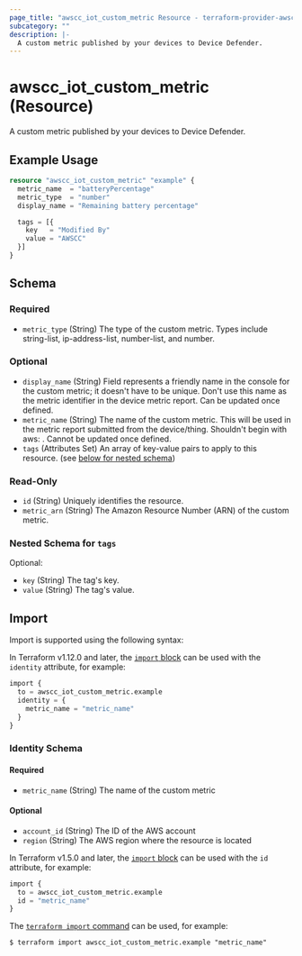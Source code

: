 ```yaml
---
page_title: "awscc_iot_custom_metric Resource - terraform-provider-awscc"
subcategory: ""
description: |-
  A custom metric published by your devices to Device Defender.
---
```


# awscc_iot_custom_metric (Resource)

A custom metric published by your devices to Device Defender.

## Example Usage

```terraform
resource "awscc_iot_custom_metric" "example" {
  metric_name  = "batteryPercentage"
  metric_type  = "number"
  display_name = "Remaining battery percentage"

  tags = [{
    key   = "Modified By"
    value = "AWSCC"
  }]
}
```

<!-- schema generated by tfplugindocs -->
## Schema

### Required

- `metric_type` (String) The type of the custom metric. Types include string-list, ip-address-list, number-list, and number.

### Optional

- `display_name` (String) Field represents a friendly name in the console for the custom metric; it doesn't have to be unique. Don't use this name as the metric identifier in the device metric report. Can be updated once defined.
- `metric_name` (String) The name of the custom metric. This will be used in the metric report submitted from the device/thing. Shouldn't begin with aws: . Cannot be updated once defined.
- `tags` (Attributes Set) An array of key-value pairs to apply to this resource. (see [below for nested schema](#nestedatt--tags))

### Read-Only

- `id` (String) Uniquely identifies the resource.
- `metric_arn` (String) The Amazon Resource Number (ARN) of the custom metric.

<a id="nestedatt--tags"></a>
### Nested Schema for `tags`

Optional:

- `key` (String) The tag's key.
- `value` (String) The tag's value.

## Import

Import is supported using the following syntax:

In Terraform v1.12.0 and later, the [`import` block](https://developer.hashicorp.com/terraform/language/import) can be used with the `identity` attribute, for example:

```terraform
import {
  to = awscc_iot_custom_metric.example
  identity = {
    metric_name = "metric_name"
  }
}
```

<!-- schema generated by tfplugindocs -->
### Identity Schema

#### Required

- `metric_name` (String) The name of the custom metric

#### Optional

- `account_id` (String) The ID of the AWS account
- `region` (String) The AWS region where the resource is located

In Terraform v1.5.0 and later, the [`import` block](https://developer.hashicorp.com/terraform/language/import) can be used with the `id` attribute, for example:

```terraform
import {
  to = awscc_iot_custom_metric.example
  id = "metric_name"
}
```

The [`terraform import` command](https://developer.hashicorp.com/terraform/cli/commands/import) can be used, for example:

```shell
$ terraform import awscc_iot_custom_metric.example "metric_name"
```